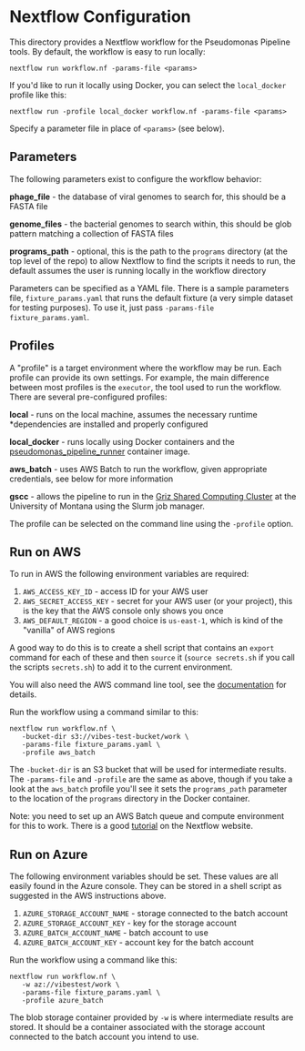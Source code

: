 # Nextflow Configuration

This directory provides a Nextflow workflow for the Pseudomonas Pipeline tools.
By default, the workflow is easy to run locally:

```
nextflow run workflow.nf -params-file <params>
```

If you'd like to run it locally using Docker, you can select the `local_docker`
profile like this:

```
nextflow run -profile local_docker workflow.nf -params-file <params>
```

Specify a parameter file in place of `<params>` (see below).

## Parameters

The following parameters exist to configure the workflow behavior:

**phage_file** - the database of viral genomes to search for, this should be a
FASTA file

**genome_files** - the bacterial genomes to search within, this should be glob
pattern matching a collection of FASTA files

**programs_path** - optional, this is the path to the `programs` directory (at
the top level of the repo) to allow Nextflow to find the scripts it needs to
run, the default assumes the user is running locally in the workflow directory

Parameters can be specified as a YAML file. There is a sample parameters file,
`fixture_params.yaml` that runs the default fixture (a very simple dataset for
testing purposes). To use it, just pass `-params-file fixture_params.yaml`.

## Profiles

A "profile" is a target environment where the workflow may be run. Each profile
can provide its own settings. For example, the main difference between most
profiles is the `executor`, the tool used to run the workflow. There are several
pre-configured profiles:

**local** - runs on the local machine, assumes the necessary runtime
*dependencies are installed and properly configured

**local_docker** - runs locally using Docker containers and the
[pseudomonas_pipeline_runner](https://hub.docker.com/repository/docker/traviswheelerlab/pseudomonas_pipeline_runner)
container image.

**aws_batch** - uses AWS Batch to run the workflow, given appropriate
credentials, see below for more information

**gscc** - allows the pipeline to run in the
[Griz Shared Computing Cluster](https://docs.gscc.umt.edu/overview/introduction/)
at the University of Montana using the Slurm job manager.

The profile can be selected on the command line using the `-profile` option.

## Run on AWS

To run in AWS the following environment variables are required:

  1. `AWS_ACCESS_KEY_ID` - access ID for your AWS user
  2. `AWS_SECRET_ACCESS_KEY` - secret for your AWS user (or your project), this
     is the key that the AWS console only shows you once
  3. `AWS_DEFAULT_REGION` - a good choice is `us-east-1`, which is kind of the
     "vanilla" of AWS regions

A good way to do this is to create a shell script that contains an `export`
command for each of these and then `source` it (`source secrets.sh` if you call
the scripts `secrets.sh`) to add it to the current environment.

You will also need the AWS command line tool, see the
[documentation](https://docs.aws.amazon.com/cli/latest/userguide/install-cliv2.html)
for details.

Run the workflow using a command similar to this:

```
nextflow run workflow.nf \
   -bucket-dir s3://vibes-test-bucket/work \
   -params-file fixture_params.yaml \
   -profile aws_batch
```

The `-bucket-dir` is an S3 bucket that will be used for intermediate results.
The `-params-file` and `-profile` are the same as above, though if you take a
look at the `aws_batch` profile you'll see it sets the `programs_path` parameter
to the location of the `programs` directory in the Docker container.

Note: you need to set up an AWS Batch queue and compute environment for this
to work. There is a good [tutorial](https://www.nextflow.io/docs/latest/awscloud.html)
on the Nextflow website.

## Run on Azure

The following environment variables should be set. These values are all easily
found in the Azure console. They can be stored in a shell script as suggested
in the AWS instructions above.

  1. `AZURE_STORAGE_ACCOUNT_NAME` - storage connected to the batch account
  2. `AZURE_STORAGE_ACCOUNT_KEY` - key for the storage account
  3. `AZURE_BATCH_ACCOUNT_NAME` - batch account to use
  4. `AZURE_BATCH_ACCOUNT_KEY` - account key for the batch account

Run the workflow using a command like this:

```
nextflow run workflow.nf \
   -w az://vibestest/work \
   -params-file fixture_params.yaml \
   -profile azure_batch
```

The blob storage container provided by `-w` is where intermediate results
are stored. It should be a container associated with the storage account
connected to the batch account you intend to use.
